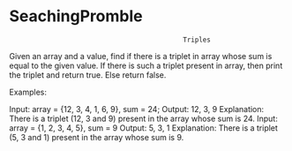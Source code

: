 # SeachingPromble
                                                Triples
Given an array and a value, find if there is a triplet in array whose sum is equal to the given value. If there is such a triplet present in array, then print the triplet and return true. Else return false.

Examples: 

Input: array = {12, 3, 4, 1, 6, 9}, sum = 24; 
Output: 12, 3, 9 
Explanation: There is a triplet (12, 3 and 9) present 
in the array whose sum is 24. 
Input: array = {1, 2, 3, 4, 5}, sum = 9 
Output: 5, 3, 1 
Explanation: There is a triplet (5, 3 and 1) present 
in the array whose sum is 9.

